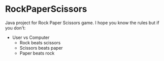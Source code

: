 # RockPaperScissors
Java project for Rock Paper Scissors game. I hope you know the rules but if you don't: 
  - User vs Computer 
    - Rock beats scissors 
    - Scissors beats paper 
    - Paper beats rock 
